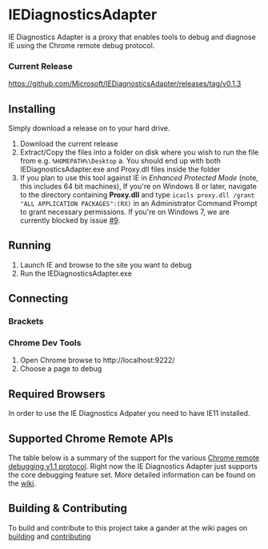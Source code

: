 # IEDiagnosticsAdapter
IE Diagnostics Adapter is a proxy that enables tools to debug and diagnose IE using the Chrome remote debug protocol.

### Current Release

https://github.com/Microsoft/IEDiagnosticsAdapter/releases/tag/v0.1.3

## Installing
Simply download a release on to your hard drive.

1. Download the current release
2. Extract/Copy the files into a folder on disk where you wish to run the file from e.g. `%HOMEPATH%\Desktop`
    a. You should end up with both IEDiagnosticsAdapter.exe and Proxy.dll files inside the folder
3. If you plan to use this tool against IE in *Enhanced Protected Mode* (note, this includes 64 bit machines), 
    If you're on Windows 8 or later, navigate to the directory containing **Proxy.dll** and type `icacls proxy.dll /grant "ALL APPLICATION PACKAGES":(RX)` in an Administrator Command Prompt to grant necessary permissions. 
    If you're on Windows 7, we are currently blocked by issue [#9](https://github.com/Microsoft/IEDiagnosticsAdapter/issues/9).

## Running

1. Launch IE and browse to the site you want to debug 
2. Run the IEDiagnosticsAdapter.exe

## Connecting

### Brackets
<Coming soon...>

### Chrome Dev Tools

1. Open Chrome browse to http://localhost:9222/
2. Choose a page to debug

## Required Browsers
In order to use the IE Diagnostics Adpater you need to have IE11 installed.

## Supported Chrome Remote APIs
The table below is a summary of the support for the various [Chrome remote debugging v1.1 protocol](https://developer.chrome.com/devtools/docs/debugger-protocol). Right now the IE Diagnostics Adapter just supports the core debugging feature set. More detailed information can be found on the [wiki](https://github.com/Microsoft/IEDiagnosticsAdapter/wiki/Supported-API-Set).  

## Building & Contributing
To build and contribute to this project take a gander at the wiki pages on [building](https://github.com/Microsoft/IEDiagnosticsAdapter/wiki/Building) and [contributing](https://github.com/Microsoft/IEDiagnosticsAdapter/wiki/Contributing) 
